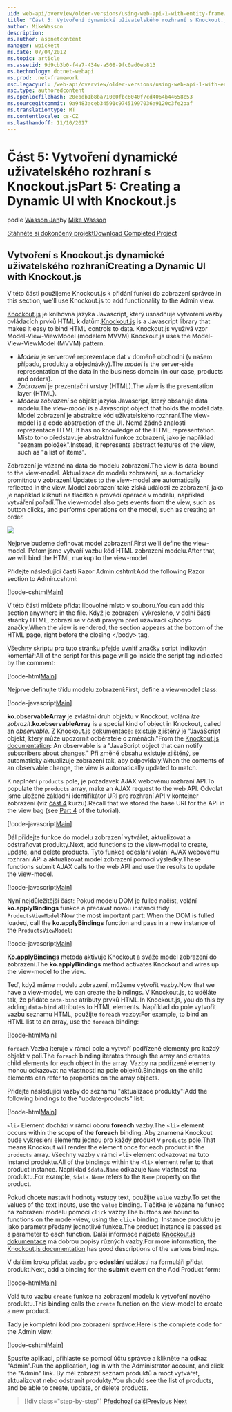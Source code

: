 ```yaml
---
uid: web-api/overview/older-versions/using-web-api-1-with-entity-framework-5/using-web-api-with-entity-framework-part-5
title: "Část 5: Vytvoření dynamické uživatelského rozhraní s Knockout.js | Microsoft Docs"
author: MikeWasson
description: 
ms.author: aspnetcontent
manager: wpickett
ms.date: 07/04/2012
ms.topic: article
ms.assetid: 9d9cb3b0-f4a7-434e-a508-9fc0ad0eb813
ms.technology: dotnet-webapi
ms.prod: .net-framework
msc.legacyurl: /web-api/overview/older-versions/using-web-api-1-with-entity-framework-5/using-web-api-with-entity-framework-part-5
msc.type: authoredcontent
ms.openlocfilehash: 20ebdb1b8ba710e0fbc6040f7cd4064b44658c53
ms.sourcegitcommit: 9a9483aceb34591c97451997036a9120c3fe2baf
ms.translationtype: MT
ms.contentlocale: cs-CZ
ms.lasthandoff: 11/10/2017
---
```

<a name="part-5-creating-a-dynamic-ui-with-knockoutjs"></a><span data-ttu-id="8bfef-102">Část 5: Vytvoření dynamické uživatelského rozhraní s Knockout.js</span><span class="sxs-lookup"><span data-stu-id="8bfef-102">Part 5: Creating a Dynamic UI with Knockout.js</span></span>
====================
<span data-ttu-id="8bfef-103">podle [Wasson Jan](https://github.com/MikeWasson)</span><span class="sxs-lookup"><span data-stu-id="8bfef-103">by [Mike Wasson](https://github.com/MikeWasson)</span></span>

[<span data-ttu-id="8bfef-104">Stáhněte si dokončený projekt</span><span class="sxs-lookup"><span data-stu-id="8bfef-104">Download Completed Project</span></span>](http://code.msdn.microsoft.com/ASP-NET-Web-API-with-afa30545)

## <a name="creating-a-dynamic-ui-with-knockoutjs"></a><span data-ttu-id="8bfef-105">Vytvoření s Knockout.js dynamické uživatelského rozhraní</span><span class="sxs-lookup"><span data-stu-id="8bfef-105">Creating a Dynamic UI with Knockout.js</span></span>

<span data-ttu-id="8bfef-106">V této části použijeme Knockout.js k přidání funkcí do zobrazení správce.</span><span class="sxs-lookup"><span data-stu-id="8bfef-106">In this section, we'll use Knockout.js to add functionality to the Admin view.</span></span>

<span data-ttu-id="8bfef-107">[Knockout.js](http://knockoutjs.com/) je knihovna jazyka Javascript, který usnadňuje vytvoření vazby ovládacích prvků HTML k datům.</span><span class="sxs-lookup"><span data-stu-id="8bfef-107">[Knockout.js](http://knockoutjs.com/) is a Javascript library that makes it easy to bind HTML controls to data.</span></span> <span data-ttu-id="8bfef-108">Knockout.js využívá vzor Model-View-ViewModel (modelem MVVM).</span><span class="sxs-lookup"><span data-stu-id="8bfef-108">Knockout.js uses the Model-View-ViewModel (MVVM) pattern.</span></span>

- <span data-ttu-id="8bfef-109">*Modelu* je serverové reprezentace dat v doméně obchodní (v našem případu, produkty a objednávky).</span><span class="sxs-lookup"><span data-stu-id="8bfef-109">The *model* is the server-side representation of the data in the business domain (in our case, products and orders).</span></span>
- <span data-ttu-id="8bfef-110">*Zobrazení* je prezentační vrstvy (HTML).</span><span class="sxs-lookup"><span data-stu-id="8bfef-110">The *view* is the presentation layer (HTML).</span></span>
- <span data-ttu-id="8bfef-111">*Modelu zobrazení* se objekt jazyka Javascript, který obsahuje data modelu.</span><span class="sxs-lookup"><span data-stu-id="8bfef-111">The *view-model* is a Javascript object that holds the model data.</span></span> <span data-ttu-id="8bfef-112">Model zobrazení je abstrakce kód uživatelského rozhraní.</span><span class="sxs-lookup"><span data-stu-id="8bfef-112">The view-model is a code abstraction of the UI.</span></span> <span data-ttu-id="8bfef-113">Nemá žádné znalosti reprezentace HTML.</span><span class="sxs-lookup"><span data-stu-id="8bfef-113">It has no knowledge of the HTML representation.</span></span> <span data-ttu-id="8bfef-114">Místo toho představuje abstraktní funkce zobrazení, jako je například "seznam položek".</span><span class="sxs-lookup"><span data-stu-id="8bfef-114">Instead, it represents abstract features of the view, such as "a list of items".</span></span>

<span data-ttu-id="8bfef-115">Zobrazení je vázané na data do modelu zobrazení.</span><span class="sxs-lookup"><span data-stu-id="8bfef-115">The view is data-bound to the view-model.</span></span> <span data-ttu-id="8bfef-116">Aktualizace do modelu zobrazení, se automaticky promítnou v zobrazení.</span><span class="sxs-lookup"><span data-stu-id="8bfef-116">Updates to the view-model are automatically reflected in the view.</span></span> <span data-ttu-id="8bfef-117">Model zobrazení také získá události ze zobrazení, jako je například kliknutí na tlačítko a provádí operace v modelu, například vytváření pořadí.</span><span class="sxs-lookup"><span data-stu-id="8bfef-117">The view-model also gets events from the view, such as button clicks, and performs operations on the model, such as creating an order.</span></span>

![](using-web-api-with-entity-framework-part-5/_static/image1.png)

<span data-ttu-id="8bfef-118">Nejprve budeme definovat model zobrazení.</span><span class="sxs-lookup"><span data-stu-id="8bfef-118">First we'll define the view-model.</span></span> <span data-ttu-id="8bfef-119">Potom jsme vytvoří vazbu kód HTML zobrazení modelu.</span><span class="sxs-lookup"><span data-stu-id="8bfef-119">After that, we will bind the HTML markup to the view-model.</span></span>

<span data-ttu-id="8bfef-120">Přidejte následující části Razor Admin.cshtml:</span><span class="sxs-lookup"><span data-stu-id="8bfef-120">Add the following Razor section to Admin.cshtml:</span></span>

[!code-cshtml[Main](using-web-api-with-entity-framework-part-5/samples/sample1.cshtml)]

<span data-ttu-id="8bfef-121">V této části můžete přidat libovolné místo v souboru.</span><span class="sxs-lookup"><span data-stu-id="8bfef-121">You can add this section anywhere in the file.</span></span> <span data-ttu-id="8bfef-122">Když je zobrazení vykresleno, v dolní části stránky HTML, zobrazí se v části pravým před uzavírací &lt;/body&gt; značky.</span><span class="sxs-lookup"><span data-stu-id="8bfef-122">When the view is rendered, the section appears at the bottom of the HTML page, right before the closing &lt;/body&gt; tag.</span></span>

<span data-ttu-id="8bfef-123">Všechny skriptu pro tuto stránku přejde uvnitř značky script indikován komentář:</span><span class="sxs-lookup"><span data-stu-id="8bfef-123">All of the script for this page will go inside the script tag indicated by the comment:</span></span>

[!code-html[Main](using-web-api-with-entity-framework-part-5/samples/sample2.html)]

<span data-ttu-id="8bfef-124">Nejprve definujte třídu modelu zobrazení:</span><span class="sxs-lookup"><span data-stu-id="8bfef-124">First, define a view-model class:</span></span>

[!code-javascript[Main](using-web-api-with-entity-framework-part-5/samples/sample3.js)]

<span data-ttu-id="8bfef-125">**ko.observableArray** je zvláštní druh objektu v Knockout, volána *lze zobrazit*.</span><span class="sxs-lookup"><span data-stu-id="8bfef-125">**ko.observableArray** is a special kind of object in Knockout, called an *observable*.</span></span> <span data-ttu-id="8bfef-126">Z [Knockout.js dokumentace](http://knockoutjs.com/documentation/observables.html): existuje zjištěný je "JavaScript objekt, který může upozornit odběratele o změnách."</span><span class="sxs-lookup"><span data-stu-id="8bfef-126">From the [Knockout.js documentation](http://knockoutjs.com/documentation/observables.html): An observable is a "JavaScript object that can notify subscribers about changes."</span></span> <span data-ttu-id="8bfef-127">Při změně obsahu existuje zjištěný, se automaticky aktualizuje zobrazení tak, aby odpovídaly.</span><span class="sxs-lookup"><span data-stu-id="8bfef-127">When the contents of an observable change, the view is automatically updated to match.</span></span>

<span data-ttu-id="8bfef-128">K naplnění `products` pole, je požadavek AJAX webovému rozhraní API.</span><span class="sxs-lookup"><span data-stu-id="8bfef-128">To populate the `products` array, make an AJAX request to the web API.</span></span> <span data-ttu-id="8bfef-129">Odvolat jsme uložené základní identifikátor URI pro rozhraní API v kontejner zobrazení (viz [část 4](using-web-api-with-entity-framework-part-4.md) kurzu).</span><span class="sxs-lookup"><span data-stu-id="8bfef-129">Recall that we stored the base URI for the API in the view bag (see [Part 4](using-web-api-with-entity-framework-part-4.md) of the tutorial).</span></span>

[!code-javascript[Main](using-web-api-with-entity-framework-part-5/samples/sample4.js?highlight=5)]

<span data-ttu-id="8bfef-130">Dál přidejte funkce do modelu zobrazení vytvářet, aktualizovat a odstraňovat produkty.</span><span class="sxs-lookup"><span data-stu-id="8bfef-130">Next, add functions to the view-model to create, update, and delete products.</span></span> <span data-ttu-id="8bfef-131">Tyto funkce odeslání volání AJAX webovému rozhraní API a aktualizovat model zobrazení pomocí výsledky.</span><span class="sxs-lookup"><span data-stu-id="8bfef-131">These functions submit AJAX calls to the web API and use the results to update the view-model.</span></span>

[!code-javascript[Main](using-web-api-with-entity-framework-part-5/samples/sample5.js?highlight=7)]

<span data-ttu-id="8bfef-132">Nyní nejdůležitější část: Pokud modelu DOM je fulled načíst, volání **ko.applyBindings** funkce a předávat novou instanci třídy `ProductsViewModel`:</span><span class="sxs-lookup"><span data-stu-id="8bfef-132">Now the most important part: When the DOM is fulled loaded, call the **ko.applyBindings** function and pass in a new instance of the `ProductsViewModel`:</span></span>

[!code-javascript[Main](using-web-api-with-entity-framework-part-5/samples/sample6.js)]

<span data-ttu-id="8bfef-133">**Ko.applyBindings** metoda aktivuje Knockout a sváže model zobrazení do zobrazení.</span><span class="sxs-lookup"><span data-stu-id="8bfef-133">The **ko.applyBindings** method activates Knockout and wires up the view-model to the view.</span></span>

<span data-ttu-id="8bfef-134">Teď, když máme modelu zobrazení, můžeme vytvořit vazby.</span><span class="sxs-lookup"><span data-stu-id="8bfef-134">Now that we have a view-model, we can create the bindings.</span></span> <span data-ttu-id="8bfef-135">V Knockout.js, to uděláte tak, že přidáte `data-bind` atributy prvků HTML.</span><span class="sxs-lookup"><span data-stu-id="8bfef-135">In Knockout.js, you do this by adding `data-bind` attributes to HTML elements.</span></span> <span data-ttu-id="8bfef-136">Například do pole vytvořit vazbu seznamu HTML, použijte `foreach` vazby:</span><span class="sxs-lookup"><span data-stu-id="8bfef-136">For example, to bind an HTML list to an array, use the `foreach` binding:</span></span>

[!code-html[Main](using-web-api-with-entity-framework-part-5/samples/sample7.html?highlight=1)]

<span data-ttu-id="8bfef-137">`foreach` Vazba iteruje v rámci pole a vytvoří podřízené elementy pro každý objekt v poli.</span><span class="sxs-lookup"><span data-stu-id="8bfef-137">The `foreach` binding iterates through the array and creates child elements for each object in the array.</span></span> <span data-ttu-id="8bfef-138">Vazby na podřízené elementy mohou odkazovat na vlastnosti na pole objektů.</span><span class="sxs-lookup"><span data-stu-id="8bfef-138">Bindings on the child elements can refer to properties on the array objects.</span></span>

<span data-ttu-id="8bfef-139">Přidejte následující vazby do seznamu "aktualizace produkty":</span><span class="sxs-lookup"><span data-stu-id="8bfef-139">Add the following bindings to the "update-products" list:</span></span>

[!code-html[Main](using-web-api-with-entity-framework-part-5/samples/sample8.html)]

<span data-ttu-id="8bfef-140">`<li>` Element dochází v rámci oboru **foreach** vazby.</span><span class="sxs-lookup"><span data-stu-id="8bfef-140">The `<li>` element occurs within the scope of the **foreach** binding.</span></span> <span data-ttu-id="8bfef-141">Aby znamená Knockout bude vykreslení elementu jednou pro každý produkt v `products` pole.</span><span class="sxs-lookup"><span data-stu-id="8bfef-141">That means Knockout will render the element once for each product in the `products` array.</span></span> <span data-ttu-id="8bfef-142">Všechny vazby v rámci `<li>` element odkazovat na tuto instanci produktu.</span><span class="sxs-lookup"><span data-stu-id="8bfef-142">All of the bindings within the `<li>` element refer to that product instance.</span></span> <span data-ttu-id="8bfef-143">Například `$data.Name` odkazuje `Name` vlastnost na produktu.</span><span class="sxs-lookup"><span data-stu-id="8bfef-143">For example, `$data.Name` refers to the `Name` property on the product.</span></span>

<span data-ttu-id="8bfef-144">Pokud chcete nastavit hodnoty vstupy text, použijte `value` vazby.</span><span class="sxs-lookup"><span data-stu-id="8bfef-144">To set the values of the text inputs, use the `value` binding.</span></span> <span data-ttu-id="8bfef-145">Tlačítka je vázána na funkce na zobrazení modelu pomocí `click` vazby.</span><span class="sxs-lookup"><span data-stu-id="8bfef-145">The buttons are bound to functions on the model-view, using the `click` binding.</span></span> <span data-ttu-id="8bfef-146">Instance produktu je jako parametr předaný jednotlivé funkce.</span><span class="sxs-lookup"><span data-stu-id="8bfef-146">The product instance is passed as a parameter to each function.</span></span> <span data-ttu-id="8bfef-147">Další informace najdete [Knockout.js dokumentace](http://knockoutjs.com/documentation/observables.html) má dobrou popisy různých vazby.</span><span class="sxs-lookup"><span data-stu-id="8bfef-147">For more information, the [Knockout.js documentation](http://knockoutjs.com/documentation/observables.html) has good descriptions of the various bindings.</span></span>

<span data-ttu-id="8bfef-148">V dalším kroku přidat vazbu pro **odeslání** událostí na formuláři přidat produkt:</span><span class="sxs-lookup"><span data-stu-id="8bfef-148">Next, add a binding for the **submit** event on the Add Product form:</span></span>

[!code-html[Main](using-web-api-with-entity-framework-part-5/samples/sample9.html)]

<span data-ttu-id="8bfef-149">Volá tuto vazbu `create` funkce na zobrazení modelu k vytvoření nového produktu.</span><span class="sxs-lookup"><span data-stu-id="8bfef-149">This binding calls the `create` function on the view-model to create a new product.</span></span>

<span data-ttu-id="8bfef-150">Tady je kompletní kód pro zobrazení správce:</span><span class="sxs-lookup"><span data-stu-id="8bfef-150">Here is the complete code for the Admin view:</span></span>

[!code-cshtml[Main](using-web-api-with-entity-framework-part-5/samples/sample10.cshtml)]

<span data-ttu-id="8bfef-151">Spusťte aplikaci, přihlaste se pomocí účtu správce a klikněte na odkaz "Admin".</span><span class="sxs-lookup"><span data-stu-id="8bfef-151">Run the application, log in with the Administrator account, and click the "Admin" link.</span></span> <span data-ttu-id="8bfef-152">By měl zobrazit seznam produktů a moct vytvářet, aktualizovat nebo odstranit produkty.</span><span class="sxs-lookup"><span data-stu-id="8bfef-152">You should see the list of products, and be able to create, update, or delete products.</span></span>

>[!div class="step-by-step"]
<span data-ttu-id="8bfef-153">[Předchozí](using-web-api-with-entity-framework-part-4.md)
[další](using-web-api-with-entity-framework-part-6.md)</span><span class="sxs-lookup"><span data-stu-id="8bfef-153">[Previous](using-web-api-with-entity-framework-part-4.md)
[Next](using-web-api-with-entity-framework-part-6.md)</span></span>
